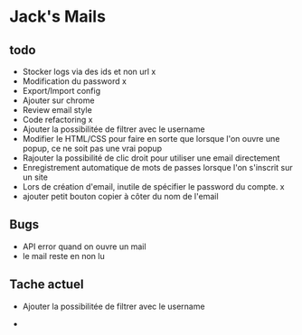 # Jack's Mails

## todo
- Stocker logs via des ids et non url x
- Modification du password x
- Export/Import config
- Ajouter sur chrome
- Review email style
- Code refactoring x
- Ajouter la possibilitée de filtrer avec le username
- Modifier le HTML/CSS pour faire en sorte que lorsque l'on ouvre une popup, ce ne soit pas une vrai popup
- Rajouter la possibilité de clic droit pour utiliser une email directement
- Enregistrement automatique de mots de passes lorsque l'on s'inscrit sur un site
- Lors de création d'email, inutile de spécifier le password du compte. x
- ajouter petit bouton copier à côter du nom de l'email


## Bugs 
- API error quand on ouvre un mail
- le mail reste en non lu


## Tache actuel
- Ajouter la possibilitée de filtrer avec le username

- 